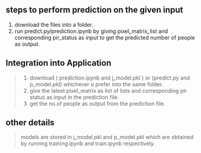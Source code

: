 ## steps to perform prediction on the given input
1) download the files into a folder.
2) run predict.py/prediction.ipynb by giving pixel_matrix_list and corresponding pir_status as input to get the predicted number of people as output.

## Integration into Application
> 1) download ( prediction.ipynb and j_model.pkl ) or (predict.py and p_model.pkl) whichever u prefer into the same folder.
> 2) give the latest  pixel_matrix as list of lists and corresponding pir status as input in the prediction file.
> 3) get the no.of people as output from the prediction file.


## other details
> models are stored in j_model.pkl and p_model.pkl which are obtained by running training.ipynb and train.ipynb respectively.


